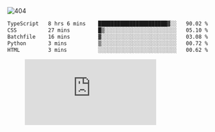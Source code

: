 ![404](https://user-images.githubusercontent.com/378023/89412096-6f759d80-d761-11ea-8c57-84b30ef3f2b1.png)

<!--START_SECTION:waka-->

```txt
TypeScript   8 hrs 6 mins    ██████████████████████▓░░   90.02 %
CSS          27 mins         █▒░░░░░░░░░░░░░░░░░░░░░░░   05.10 %
Batchfile    16 mins         ▓░░░░░░░░░░░░░░░░░░░░░░░░   03.08 %
Python       3 mins          ▒░░░░░░░░░░░░░░░░░░░░░░░░   00.72 %
HTML         3 mins          ░░░░░░░░░░░░░░░░░░░░░░░░░   00.62 %
```

<!--END_SECTION:waka-->
<figure><embed src="https://wakatime.com/share/@018b853e-267a-435d-a858-33e2b098b9d7/f3c3aa68-553a-4373-a9f9-2d456f62f780.svg"></embed></figure>
